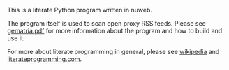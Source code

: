 This is a literate Python program written in nuweb.

The program itself is used to scan open proxy RSS feeds. Please see [gematria.pdf](https://github.com/file13/proxyfeed/raw/master/proxyfeed.pdf) for more information about the program and how to build and use it.

For more about literate programming in general, please see [wikipedia](https://en.wikipedia.org/wiki/Literate_programming) and [literateprogramming.com](http://www.literateprogramming.com/).
